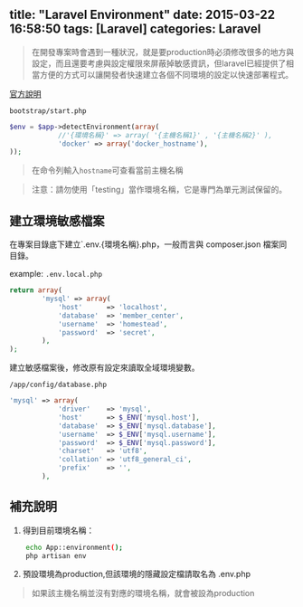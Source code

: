 title: "Laravel Environment"
date: 2015-03-22 16:58:50
tags: [Laravel]
categories: Laravel
---

>在開發專案時會遇到一種狀況，就是要production時必須修改很多的地方與設定，而且還要考慮與設定權限來屏蔽掉敏感資訊，但laravel已經提供了相當方便的方式可以讓開發者快速建立各個不同環境的設定以快速部署程式。

[官方說明](http://laravel.tw/docs/4.2/configuration)

`bootstrap/start.php`
``` php
$env = $app->detectEnvironment(array(
            //'{環境名稱}' => array( '{主機名稱1}' , '{主機名稱2}' ),
            'docker' => array('docker_hostname'),
));
```

>在命令列輸入`hostname`可查看當前主機名稱

>注意：請勿使用「testing」當作環境名稱，它是專門為單元測試保留的。

## 建立環境敏感檔案
在專案目錄底下建立`.env.{環境名稱}.php，一般而言與 composer.json 檔案同目錄。

example:
`.env.local.php`
``` php
return array(
        'mysql' => array(
            'host'      => 'localhost',
            'database'  => 'member_center',
            'username'  => 'homestead',
            'password'  => 'secret',
        ),
);
```

建立敏感檔案後，修改原有設定來讀取全域環境變數。

`/app/config/database.php`
``` php
'mysql' => array(
            'driver'    => 'mysql',
            'host'      => $_ENV['mysql.host'],
            'database'  => $_ENV['mysql.database'],
            'username'  => $_ENV['mysql.username'],
            'password'  => $_ENV['mysql.password'],
            'charset'   => 'utf8',
            'collation' => 'utf8_general_ci',
            'prefix'    => '',
        ),
```

## 補充說明
1. 得到目前環境名稱：
``` bash
    echo App::environment();
    php artisan env
```

2. 預設環境為production,但該環境的隱藏設定檔請取名為 .env.php

>如果該主機名稱並沒有對應的環境名稱，就會被設為production